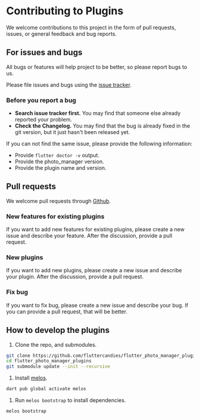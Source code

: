 # Contributing to Plugins

We welcome contributions to this project in the form of pull requests, issues, or general feedback and bug reports.

## For issues and bugs

All bugs or features will help project to be better, so please report bugs to us.

Please file issues and bugs using the [issue tracker][issue_tracker].

### Before you report a bug

* **Search issue tracker first.** You may find that someone else already reported your problem.
* **Check the Changelog.** You may find that the bug is already fixed in the git version, but it just hasn't been released yet.

If you can not find the same issue, please provide the following information:

* Provide `flutter doctor -v` output.
* Provide the photo_manager version.
* Provide the plugin name and version.
  
## Pull requests

We welcome pull requests through [Github][pull_requests].

### New features for existing plugins

If you want to add new features for existing plugins, please create a new issue and describe your feature.
After the discussion, provide a pull request.

### New plugins

If you want to add new plugins, please create a new issue and describe your plugin.
After the discussion, provide a pull request.

### Fix bug

If you want to fix bug, please create a new issue and describe your bug.
If you can provide a pull request, that will be better.

## How to develop the plugins

1. Clone the repo, and submodules.

```bash
git clone https://github.com/fluttercandies/flutter_photo_manager_plugins.git
cd flutter_photo_manager_plugins
git submodule update --init --recursive
```

1. Install [melos][].

```bash
dart pub global activate melos
```

1. Run `melos bootstrap` to install dependencies.

```bash
melos bootstrap
```

[issue_tracker]: https://github.com/fluttercandies/flutter_photo_manager_plugins/issues
[pull_requests]: https://github.com/fluttercandies/flutter_photo_manager_plugins/pulls
[melos]: https://pub.dev/packages/melos
